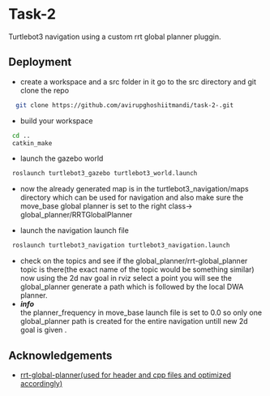 
# Task-2

Turtlebot3 navigation using a custom rrt global planner pluggin.



## Deployment

 - create a workspace and a src folder in it go to the src directory and git clone the repo

```bash
  git clone https://github.com/avirupghoshiitmandi/task-2-.git

```
- build your workspace
```bash
 cd ..
 catkin_make
 ```
 - launch the gazebo world
 ```bash
  roslaunch turtlebot3_gazebo turtlebot3_world.launch
  ```

- now the already generated map is in the turtlebot3_navigation/maps directory which can be used for navigation and also make sure the move_base global planner is set to the right class->  global_planner/RRTGlobalPlanner

- launch the navigation launch file
```bash
 roslaunch turtlebot3_navigation turtlebot3_navigation.launch
 ```
- check on the topics and see if the global_planner/rrt-global_planner topic is there(the exact name of the topic would be something similar) now using the 2d nav goal in rviz select a point you will see the global_planner generate a path which is followed by the local DWA planner.
- ***info***  
  the planner_frequency in move_base launch file is set to 0.0 so only one global_planner path is created for the entire navigation untill new 2d goal is given .
## Acknowledgements

 - [rrt-global-planner(used for header and cpp files and optimized accordingly)](https://github.com/mech0ctopus/rrt-global-planner)

